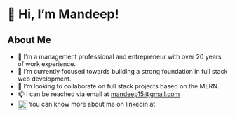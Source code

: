 # 👋 Hi, I’m Mandeep!

## About Me
- 👀 I’m a management professional and entrepreneur with over 20 years of work experience.
- 🌱 I’m currently focused towards building a strong foundation in full stack web development.
- 💞️ I’m looking to collaborate on full stack projects based on the MERN.
- 📫 I can be reached via email at mandeep15@gmail.com 
- You can know more about me on linkedin at <a href="https://www.linkedin.com/in/mandeep-singh-dhillon/">
  <img align="left" alt="Mandeep's LinkedIN" width="22px" src="https://raw.githubusercontent.com/peterthehan/peterthehan/master/assets/linkedin.svg" />
</a>
<!---
mandeep1580/mandeep1580 is a ✨ special ✨ repository because its `README.md` (this file) appears on your GitHub profile.
You can click the Preview link to take a look at your changes.
--->

